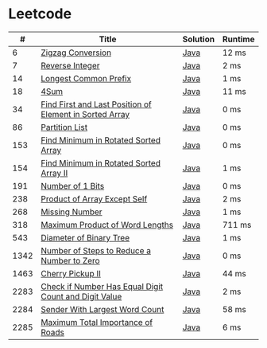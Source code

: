 # Leetcode

| # | Title | Solution | Runtime |
|---| ----- | -------- | ------- |
|6|[ Zigzag Conversion](https://leetcode.com/problems/zigzag-conversion/)|[Java](./solutions/6.%20Zigzag%20Conversion.java)|12 ms|
|7|[ Reverse Integer](https://leetcode.com/problems/reverse-integer/)|[Java](./solutions/7.%20Reverse%20Integer.java)|2 ms|
|14|[ Longest Common Prefix](https://leetcode.com/problems/longest-common-prefix/)|[Java](./solutions/14.%20Longest%20Common%20Prefix.java)|1 ms|
|18|[ 4Sum](https://leetcode.com/problems/4sum/)|[Java](./solutions/18.%204Sum.java)|11 ms|
|34|[ Find First and Last Position of Element in Sorted Array](https://leetcode.com/problems/find-first-and-last-position-of-element-in-sorted-array/)|[Java](./solutions/34.%20Find%20First%20and%20Last%20Position%20of%20Element%20in%20Sorted%20Array.java)|0 ms|
|86|[ Partition List](https://leetcode.com/problems/partition-list/)|[Java](./solutions/86.%20Partition%20List.java)|0 ms|
|153|[ Find Minimum in Rotated Sorted Array](https://leetcode.com/problems/find-minimum-in-rotated-sorted-array/)|[Java](./solutions/153.%20Find%20Minimum%20in%20Rotated%20Sorted%20Array.java)|0 ms|
|154|[ Find Minimum in Rotated Sorted Array II](https://leetcode.com/problems/find-minimum-in-rotated-sorted-array-ii/)|[Java](./solutions/154.%20Find%20Minimum%20in%20Rotated%20Sorted%20Array%20II.java)|1 ms|
|191|[ Number of 1 Bits](https://leetcode.com/problems/number-of-1-bits/)|[Java](./solutions/191.%20Number%20of%201%20Bits.java)|0 ms|
|238|[ Product of Array Except Self](https://leetcode.com/problems/product-of-array-except-self/)|[Java](./solutions/238.%20Product%20of%20Array%20Except%20Self.java)|2 ms|
|268|[ Missing Number](https://leetcode.com/problems/missing-number/)|[Java](./solutions/268.%20Missing%20Number.java)|1 ms|
|318|[ Maximum Product of Word Lengths](https://leetcode.com/problems/maximum-product-of-word-lengths/)|[Java](./solutions/318.%20Maximum%20Product%20of%20Word%20Lengths.java)|711 ms|
|543|[ Diameter of Binary Tree](https://leetcode.com/problems/diameter-of-binary-tree/)|[Java](./solutions/543.%20Diameter%20of%20Binary%20Tree.java)|1 ms|
|1342|[ Number of Steps to Reduce a Number to Zero](https://leetcode.com/problems/number-of-steps-to-reduce-a-number-to-zero/)|[Java](./solutions/1342.%20Number%20of%20Steps%20to%20Reduce%20a%20Number%20to%20Zero.java)|0 ms|
|1463|[ Cherry Pickup II](https://leetcode.com/problems/cherry-pickup-ii/)|[Java](./solutions/1463.%20Cherry%20Pickup%20II.java)|44 ms|
|2283|[ Check if Number Has Equal Digit Count and Digit Value](https://leetcode.com/problems/check-if-number-has-equal-digit-count-and-digit-value/)|[Java](./solutions/2283.%20Check%20if%20Number%20Has%20Equal%20Digit%20Count%20and%20Digit%20Value.java)|2 ms|
|2284|[ Sender With Largest Word Count](https://leetcode.com/problems/sender-with-largest-word-count/)|[Java](./solutions/2284.%20Sender%20With%20Largest%20Word%20Count.java)|58 ms|
|2285|[ Maximum Total Importance of Roads](https://leetcode.com/problems/maximum-total-importance-of-roads/)|[Java](./solutions/2285.%20Maximum%20Total%20Importance%20of%20Roads.java)|6 ms|

